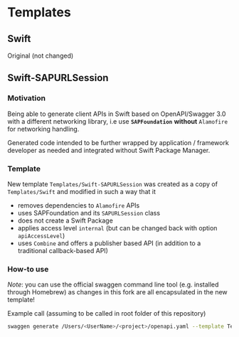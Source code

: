 # Templates

## Swift

Original (not changed)

## Swift-SAPURLSession

### Motivation

Being able to generate client APIs in Swift based on OpenAPI/Swagger 3.0 with a different networking library, i.e use **`SAPFoundation`** **without** `Alamofire` for networking handling.

Generated code intended to be further wrapped by application / framework developer as needed and integrated without Swift Package Manager.

### Template

New template `Templates/Swift-SAPURLSession` was created as a copy of `Templates/Swift` and modified in such a way that it
- removes dependencies to `Alamofire` APIs
- uses SAPFoundation and its `SAPURLSession` class
- does not create a Swift Package
- applies access level `internal` (but can be changed back with option `apiAccessLevel`)
- uses `Combine` and offers a publisher based API (in addition to a traditional callback-based API)

### How-to use

*Note*: you can use the official swaggen command line tool (e.g. installed through Homebrew) as changes in this fork are all encapsulated in the new template! 

Example call (assuming to be called in root folder of this repository)

```bash
swaggen generate /Users/<UserName>/<project>/openapi.yaml --template Templates/Swift-SAPURLSession --destination /Users/<UserName>/<project>/generation --option name:MyService
```

